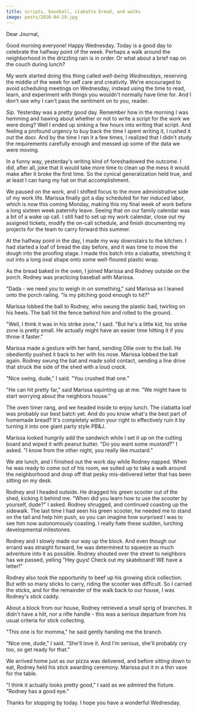 ```yaml
---
title: scripts, baseball, ciabatta bread, and walks
image: posts/2020-04-29.jpg
---
```


Dear Journal,

Good morning everyone!  Happy Wednesday.  Today is a good day to
celebrate the halfway point of the week.  Perhaps a walk around the
neighborhood in the drizzling rain is in order.  Or what about a brief
nap on the couch during lunch?

My work started doing this thing called _well-being Wednesdays_,
reserving the middle of the week for self care and creativity.  We're
encouraged to avoid scheduling meetings on Wednesday, instead using
the time to read, learn, and experiment with things you wouldn't
normally have time for.  And I don't see why I can't pass the
sentiment on to you, reader.

_Sip_.  Yesterday was a pretty good day.  Remember how in the morning
I was hemming and hawing about whether or not to write a script for
the work we were doing?  Well I ended up sinking a few hours into
writing that script.  And feeling a profound urgency to buy back the
time I spent writing it, I rushed it out the door.  And by the time I
ran it a few times, I realized that I didn't study the requirements
carefully enough and messed up some of the data we were moving.

In a funny way, yesterday's writing kind of foreshadowed the outcome.
I did, after all, joke that it would take more time to clean up the
mess it would make after it broke the first time.  So the cynical
generalization held true, and at least I can hang my hat on that
accomplishment.

We paused on the work, and I shifted focus to the more administrative
side of my work life.  Marissa finally got a day scheduled for her
induced labor, which is now this coming Monday, making this my final
week of work before a long sixteen week paternity leave.  Seeing that
on our family calendar was a bit of a wake up call.  I still had to
set up my work calendar, close out my assigned tickets, modify the
on-call schedule, and finish documenting my projects for the team to
carry forward this summer.

At the halfway point in the day, I made my way downstairs to the
kitchen.  I had started a loaf of bread the day before, and it was
time to move the dough into the proofing stage.  I made this batch
into a ciabatta, stretching it out into a long oval shape onto some
well-floured plastic wrap.

As the bread baked in the oven, I joined Marissa and Rodney outside on
the porch.  Rodney was practicing baseball with Marissa.

"Dada - we need you to weigh in on something," said Marissa as I
leaned onto the porch railing.  "Is my pitching good enough to hit?"

Marissa lobbed the ball to Rodney, who swung the plastic bad, twirling
on his heels.  The ball hit the fence behind him and rolled to the
ground.

"Well, I think it was in his strike zone," I said.  "But he's a little
kid, his strike zone is pretty small.  He actually might have an
easier time hitting it if you throw it faster."

Marissa made a gesture with her hand, sending Ollie over to the ball.
He obediently pushed it back to her with his nose.  Marissa lobbed the
ball again.  Rodney swung the bat and made solid contact, sending a
line drive that struck the side of the shed with a loud _crack_.

"Nice swing, dude," I said.  "You crushed that one."

"He can hit pretty far," said Marissa squinting up at me.  "We might
have to start worrying about the neighbors house."

The oven timer rang, and we headed inside to enjoy lunch.  The
ciabatta loaf was probably our best batch yet.  And do you know what's
the best part of homemade bread?  It's completely within your right to
effectively ruin it by turning it into one giant party style PB&J.

Marissa looked hungrily add the sandwich while I set it up on the
cutting board and wiped it with peanut butter.  "Do you want some
_mustard_?" I asked.  "I know from the other night, you really like
mustard."

We ate lunch, and I finished out the work day while Rodney napped.
When he was ready to come out of his room, we suited up to take a walk
around the neighborhood and drop off that pesky mis-delivered letter
that has been sitting on my desk.

Rodney and I headed outside.  He dragged his green scooter out of the
shed, kicking it behind me.  "When did you learn how to use the
scooter by yourself, dude?" I asked.  Rodney shrugged, and continued
coasting up the sidewalk.  The last time I had seen his green scooter,
he needed me to stand on the tail and help him push, so you can
imagine how surprised I was to see him now autonomously coasting.  I
really hate these sudden, lurching developmental milestones.

Rodney and I slowly made our way up the block.  And even though our
errand was straight forward, he was determined to squeeze as much
adventure into it as possible.  Rodney shouted over the street to
neighbors has we passed, yelling "Hey guys!  Check out my skateboard!
WE have a letter!"

Rodney also took the opportunity to beef up his growing stick
collection.  But with so many sticks to carry, riding the scooter was
difficult.  So I carried the sticks, and for the remainder of the walk
back to our house, I was Rodney's stick caddy.

About a block from our house, Rodney retrieved a small sprig of
branches.  It didn't have a hilt, nor a rifle handle - this was a
serious departure from his usual criteria for stick collecting.

"This one is for momma," he said gently handing me the branch.

"Nice one, dude," I said.  "She'll love it.  And I'm serious, she'll
probably cry too, so get ready for that."

We arrived home just as our pizza was delivered, and before sitting
down to eat, Rodney held his stick awarding ceremony.  Marissa put it
in a thin vase for the table.

"I think it actually looks pretty good," I said as we admired the
fixture.  "Rodney has a good eye."

Thanks for stopping by today.  I hope you have a wonderful Wednesday.
